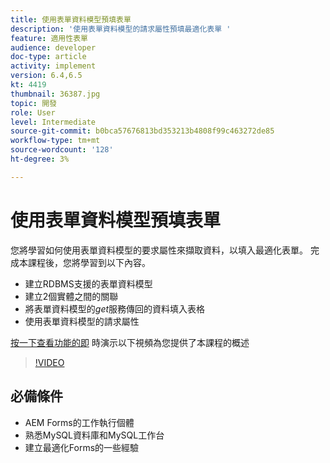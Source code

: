 ```yaml
---
title: 使用表單資料模型預填表單
description: '使用表單資料模型的請求屬性預填最適化表單 '
feature: 適用性表單
audience: developer
doc-type: article
activity: implement
version: 6.4,6.5
kt: 4419
thumbnail: 36387.jpg
topic: 開發
role: User
level: Intermediate
source-git-commit: b0bca57676813bd353213b4808f99c463272de85
workflow-type: tm+mt
source-wordcount: '128'
ht-degree: 3%

---
```



# 使用表單資料模型預填表單

您將學習如何使用表單資料模型的要求屬性來擷取資料，以填入最適化表單。
完成本課程後，您將學習到以下內容。

* 建立RDBMS支援的表單資料模型
* 建立2個實體之間的關聯
* 將表單資料模型的&#x200B;_get_&#x200B;服務傳回的資料填入表格
* 使用表單資料模型的請求屬性


[按一下查看功能的即](https://forms.enablementadobe.com/content/dam/formsanddocuments/fdmwithrequestparameterinurl/jcr:content?wcmmode=disabled&amp;empID=207)
時演示以下視頻為您提供了本課程的概述
>[!VIDEO](https://video.tv.adobe.com/v/36387/quality=9)

## 必備條件

* AEM Forms的工作執行個體
* 熟悉MySQL資料庫和MySQL工作台
* 建立最適化Forms的一些經驗

